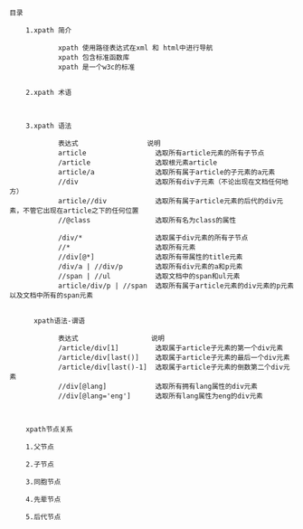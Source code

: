 	目录
	
		1.xpath 简介

				xpath 使用路径表达式在xml 和 html中进行导航
				xpath 包含标准函数库
				xpath 是一个w3c的标准


		2.xpath 术语

		

		3.xpath 语法

				表达式					说明
				article                 选取所有article元素的所有子节点
				/article                选取根元素article
				article/a               选取所有属于article的子元素的a元素
				//div                   选取所有div子元素（不论出现在文档任何地方）
				article//div            选取所有属于article元素的后代的div元素，不管它出现在article之下的任何位置
				//@class                选取所有名为class的属性
				
				/div/*                  选取属于div元素的所有子节点
				//*                     选取所有元素
				//div[@*]               选取所有带属性的title元素
				/div/a | //div/p        选取所有div元素的a和p元素
				//span | //ul           选取文档中的span和ul元素
				article/div/p | //span  选取所有属于article元素的div元素的p元素以及文档中所有的span元素


		  xpath语法-谓语

		  		表达式                  说明
		  		/article/div[1]         选取属于article子元素的第一个div元素
		  		/article/div[last()]    选取属于article子元素的最后一个div元素
		  		/article/div[last()-1]  选取属于article子元素的倒数第二个div元素
		  		//div[@lang]            选取所有拥有lang属性的div元素
		  		//div[@lang='eng']      选取所有lang属性为eng的div元素
 
		

		xpath节点关系

		1.父节点

		2.子节点

		3.同胞节点

		4.先辈节点

		5.后代节点




